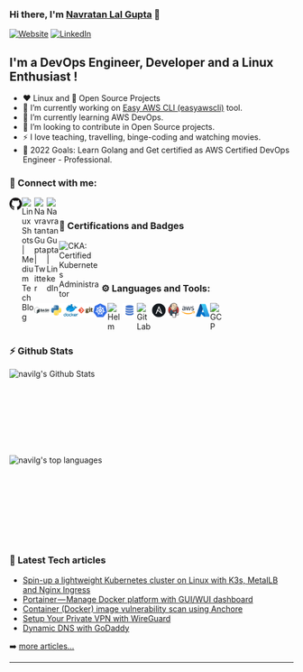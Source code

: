 ### Hi there, I'm [Navratan Lal Gupta][website] 👋

[![Website](https://img.shields.io/website?label=navratangupta.in&style=for-the-badge&url=https%3A%2F%2Fnavratangupta.in)](https://navratangupta.in)
[![LinkedIn](https://img.shields.io/badge/Connect%20me-%230077B5.svg?&color=grey&style=for-the-badge&logo=linkedin&logoColor=white)][linkedin]
<!--[![LinkedIn](https://img.shields.io/badge/Connect%20me-%230077B5.svg?&style=for-the-badge&logo=linkedin&logoColor=white")][linkedin]-->
<!-- [![Twitter Follow](https://img.shields.io/twitter/follow/navratan_gupta?color=1DA1F2&logo=twitter&style=for-the-badge)](https://twitter.com/intent/follow?original_referer=https%3A%2F%2Fgithub.com%2Fnavilg&screen_name=navratan_gupta) -->

## I'm a DevOps Engineer, Developer and a Linux Enthusiast !

- :heart: Linux and :handshake: Open Source Projects
- 🔭 I’m currently working on [Easy AWS CLI (easyawscli)](https://github.com/navilg/easyawscli) tool.
- 🌱 I’m currently learning AWS DevOps.
- 👯 I’m looking to contribute in Open Source projects.
- :zap: I love teaching, travelling, binge-coding and watching movies.
- 🥅 2022 Goals: Learn Golang and Get certified as AWS Certified DevOps Engineer - Professional.
<!--
[comment]: <> (- ⚡ Fun fact: I love to sing and read books)
[comment]: <> (- 🥅 2020 Goals: Learn new programming & speaking language. )
-->

### :handshake: Connect with me:

[<img align="left" alt="GitHub" width="22px" src="https://raw.githubusercontent.com/github/explore/78df643247d429f6cc873026c0622819ad797942/topics/github/github.png" />][website]
[<img align="left" alt="Linux Shots | Medium Tech Blog" width="22px" src="https://cdn.jsdelivr.net/npm/simple-icons@6.0.0/icons/medium.svg" />][Medium]
[<img align="left" alt="Navratan Gupta | Twitter" width="22px" src="https://cdn.jsdelivr.net/npm/simple-icons@6.0.0/icons/twitter.svg" />][twitter]
[<img align="left" alt="Navratan Gupta | LinkedIn" width="22px" src="https://cdn.jsdelivr.net/npm/simple-icons@6.0.0/icons/linkedin.svg" />][linkedin]

[comment]: <> ([<img align="left" alt="Navratan Gupta | Instagram" width="22px" src="https://cdn.jsdelivr.net/npm/simple-icons@6.0.0/icons/instagram.svg" />][instagram])

<br />

### :1st_place_medal: Certifications and Badges

[<img align="left" alt="CKA: Certified Kubernetes Administrator" width="75px" src="https://images.credly.com/images/8b8ed108-e77d-4396-ac59-2504583b9d54/cka_from_cncfsite__281_29.png"/>](https://www.credly.com/badges/97a58602-5d58-41d1-8214-cc73dcbabc0c/public_url)

<br /><br /><br />

### :gear: Languages and Tools:

[<img align="left" alt="BASH" width="26px" src="https://raw.githubusercontent.com/github/explore/80688e429a7d4ef2fca1e82350fe8e3517d3494d/topics/bash/bash.png" />](https://www.gnu.org/software/bash)
[<img align="left" alt="Python" width="26px" src="https://raw.githubusercontent.com/github/explore/80688e429a7d4ef2fca1e82350fe8e3517d3494d/topics/python/python.png" />](https://www.python.org/)
[<img align="left" alt="Docker" width="26px" src="https://raw.githubusercontent.com/github/explore/80688e429a7d4ef2fca1e82350fe8e3517d3494d/topics/docker/docker.png" />](https://www.docker.com)
[<img align="left" alt="Git" width="26px" src="https://raw.githubusercontent.com/github/explore/e94815998e4e0713912fed477a1f346ec04c3da2/topics/git/git.png" />](https://git-scm.com/)
[<img align="left" alt="Kubernetes" width="26px" src="https://raw.githubusercontent.com/github/explore/80688e429a7d4ef2fca1e82350fe8e3517d3494d/topics/kubernetes/kubernetes.png" />](https://kubernetes.io/)
[<img align="left" alt="Helm" width="26px" src="https://avatars.githubusercontent.com/u/15859888?s=200&v=4" />](https://helm.sh/)
[<img align="left" alt="SQL" width="26px" src="https://raw.githubusercontent.com/github/explore/80688e429a7d4ef2fca1e82350fe8e3517d3494d/topics/sql/sql.png" />](https://en.wikipedia.org/wiki/SQL)
[<img align="left" alt="GitLab" width="26px" src="https://about.gitlab.com/images/press/press-kit-icon.svg" />](https://about.gitlab.com)
[<img align="left" alt="Ansible" width="26px" src="https://raw.githubusercontent.com/github/explore/80688e429a7d4ef2fca1e82350fe8e3517d3494d/topics/ansible/ansible.png" />](https://www.ansible.com)
[<img align="left" alt="Jenkins" width="26px" src="https://raw.githubusercontent.com/github/explore/4546263bd5739353083c33dada43f8f31e7d1fd6/topics/jenkins/jenkins.png" />](https://jenkins.io)
[<img align="left" alt="AWS" width="26px" src="https://raw.githubusercontent.com/github/explore/fbceb94436312b6dacde68d122a5b9c7d11f9524/topics/aws/aws.png" />](https://aws.amazon.com/)
[<img align="left" alt="Azure" width="26px" src="https://raw.githubusercontent.com/github/explore/80688e429a7d4ef2fca1e82350fe8e3517d3494d/topics/azure/azure.png" />](https://azure.microsoft.com/)
[<img align="left" alt="GCP" width="26px" src="https://avatars.githubusercontent.com/u/2810941?s=200&v=4" />](https://cloud.google.com/)

<!--
[<img align="left" alt="Atom" width="26px" src="https://raw.githubusercontent.com/github/explore/80688e429a7d4ef2fca1e82350fe8e3517d3494d/topics/atom/atom.png" />](https://atom.io)
[<img align="left" alt="MongoDB" width="26px" src="https://raw.githubusercontent.com/github/explore/80688e429a7d4ef2fca1e82350fe8e3517d3494d/topics/jenkins/jenkins.png" />][webdevplaylist]
[<img align="left" alt="Git" width="26px" src="https://raw.githubusercontent.com/github/explore/80688e429a7d4ef2fca1e82350fe8e3517d3494d/topics/git/git.png" />][webdevplaylist]
[<img align="left" alt="GitHub" width="26px" src="https://raw.githubusercontent.com/github/explore/78df643247d429f6cc873026c0622819ad797942/topics/github/github.png" />][webdevplaylist]
[<img align="left" alt="Terminal" width="26px" src="https://raw.githubusercontent.com/github/explore/80688e429a7d4ef2fca1e82350fe8e3517d3494d/topics/terminal/terminal.png" />][webdevplaylist]
-->
<br />
<br />
<br />

### :zap: Github Stats

 <img align="left" alt="navilg's Github Stats" src="https://github-readme-stats.navilg.vercel.app/api?username=navilg&show_icons=true&hide_border=true&count_private=true" />

</br>
</br>
</br>
</br>
</br>
</br>
</br>
</br>
</br>

<img align="left" alt="navilg's top languages" src="https://github-language-stats-psi.vercel.app/api/top-langs?username=navilg&count=5&fork=false" />

</br>
</br>
</br>
</br>
</br>
</br>
</br>
</br>
</br>

### 📰 Latest Tech articles

<!-- MEDIUM-POST:START -->
- [Spin-up a lightweight Kubernetes cluster on Linux with K3s, MetalLB and Nginx Ingress](https://medium.com/linux-shots/spin-up-a-lightweight-kubernetes-cluster-on-linux-with-k3s-metallb-and-nginx-ingress-167d98f3583d?source=rss----4f86df82889f---4)
- [Portainer — Manage Docker platform with GUI/WUI dashboard](https://medium.com/linux-shots/portainer-manage-docker-platform-with-gui-wui-dashboard-2ed7cec0f50b?source=rss----4f86df82889f---4)
- [Container &lpar;Docker&rpar; image vulnerability scan using Anchore](https://medium.com/linux-shots/container-docker-image-vulnerability-scan-using-anchore-b3a3a36bad9a?source=rss----4f86df82889f---4)
- [Setup Your Private VPN with WireGuard](https://medium.com/linux-shots/setup-private-vpn-with-wireguard-b998047ac88?source=rss----4f86df82889f---4)
- [Dynamic DNS with GoDaddy](https://medium.com/linux-shots/dynamic-dns-with-godaddy-1df2cbe4585a?source=rss----4f86df82889f---4)
<!-- MEDIUM-POST:END -->

➡️ [more articles...][medium]

---

</br>
</br>

<!--
### :zap: Languages Used:

[![Top Langs](https://github-readme-stats.vercel.app/api/top-langs/?username=navilg&layout=compact)](https://github.com/navilg/github-readme-stats)
-->

[website]: https://github.com/navilg
[twitter]: https://twitter.com/navratan_gupta
[medium]: https://medium.com/linux-shots
[linkedin]: https://in.linkedin.com/in/navratan-gupta
[webdevplaylist]: https://www.youtube.com/playlist?list=UCd6Y8iqpvXem-AzRjTgQNrA
[jsplaylist]: https://www.youtube.com/playlist?list=UCd6Y8iqpvXem-AzRjTgQNrA
[cssplaylist]: https://www.youtube.com/playlist?list=UCd6Y8iqpvXem-AzRjTgQNrA
[reactplaylist]: https://www.youtube.com/playlist?list=UCd6Y8iqpvXem-AzRjTgQNrA
